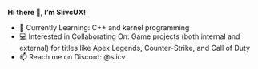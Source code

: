 **Hi there 👋, I’m SlivcUX!**
- 🌱 Currently Learning: C++ and kernel programming
- 💻 Interested in Collaborating On: Game projects (both internal and external) for titles like Apex Legends, Counter-Strike, and Call of Duty
- 📫 Reach me on Discord: @slicv

<!---
SlivcUX/SlivcUX is a ✨ special ✨ repository because its `README.md` (this file) appears on your GitHub profile.
You can click the Preview link to take a look at your changes.
--->
